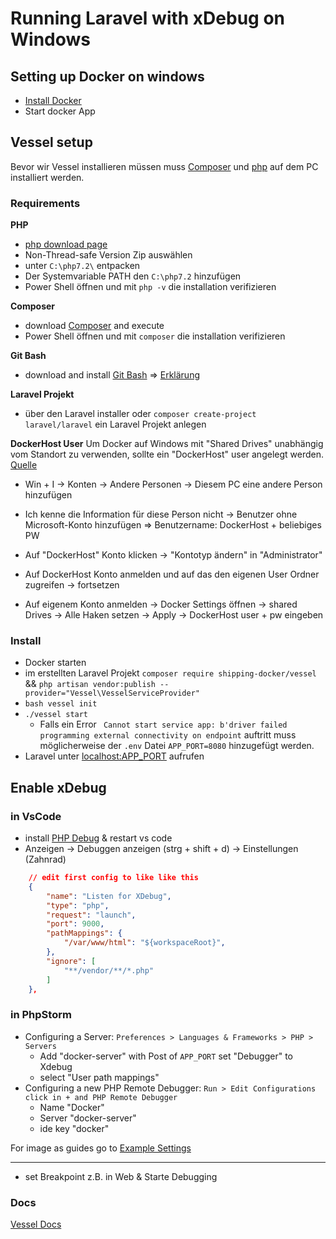 # Running Laravel with xDebug on Windows
## Setting up Docker on windows
- [Install Docker](https://store.docker.com/editions/community/docker-ce-desktop-windows)
- Start docker App

## Vessel setup
Bevor wir Vessel installieren müssen muss [Composer](https://getcomposer.org/Composer-Setup.exe) und [php](https://windows.php.net/download/) auf dem PC installiert werden.

### Requirements
**PHP**
- [php download page](https://windows.php.net/download/)
- Non-Thread-safe Version Zip auswählen
- unter `C:\php7.2\` entpacken
- Der Systemvariable PATH den `C:\php7.2` hinzufügen
- Power Shell öffnen und mit `php -v` die installation verifizieren

**Composer**
- download [Composer](https://getcomposer.org/Composer-Setup.exe) and execute
- Power Shell öffnen und mit `composer` die installation verifizieren

**Git Bash**
- download and install [Git Bash](https://gitforwindows.org/) => [Erklärung](https://github.com/shipping-docker/vessel#supported-systems)

**Laravel Projekt**
- über den Laravel installer oder `composer create-project laravel/laravel` ein Laravel Projekt anlegen

**DockerHost User**
Um Docker auf Windows mit "Shared Drives" unabhängig vom Standort zu verwenden, sollte ein "DockerHost" user angelegt werden. [Quelle](https://blogs.msdn.microsoft.com/stevelasker/2016/06/14/configuring-docker-for-windows-volumes/)

- Win + I -> Konten -> Andere Personen -> Diesem PC eine andere Person hinzufügen
- Ich kenne die Information für diese Person nicht -> Benutzer ohne Microsoft-Konto hinzufügen
=> Benutzername: DockerHost + beliebiges PW

- Auf "DockerHost" Konto klicken -> "Kontotyp ändern" in "Administrator"
- Auf DockerHost Konto anmelden und auf das den eigenen User Ordner zugreifen -> fortsetzen
- Auf eigenem Konto anmelden -> Docker Settings öffnen -> shared Drives -> Alle Haken setzen -> Apply -> DockerHost user + pw eingeben

### Install
- Docker starten
- im erstellten Laravel Projekt `composer require shipping-docker/vessel` && `php artisan vendor:publish --provider="Vessel\VesselServiceProvider"`
- `bash vessel init`
- `./vessel start`
    + Falls ein Error ` Cannot start service app: b'driver failed programming external connectivity on endpoint` auftritt muss möglicherweise der `.env` Datei `APP_PORT=8080` hinzugefügt werden.
- Laravel unter [localhost:APP_PORT](http://localhost:8080) aufrufen

## Enable xDebug
### in VsCode
- install [PHP Debug](https://marketplace.visualstudio.com/items?itemName=felixfbecker.php-debug) & restart vs code
- Anzeigen -> Debuggen anzeigen (strg + shift + d) -> Einstellungen (Zahnrad)

```json
    // edit first config to like like this
    {
        "name": "Listen for XDebug",
        "type": "php",
        "request": "launch",
        "port": 9000,
        "pathMappings": {
            "/var/www/html": "${workspaceRoot}",
        },
        "ignore": [
            "**/vendor/**/*.php"
        ]
    },
```

### in PhpStorm
- Configuring a Server: `Preferences > Languages & Frameworks > PHP > Servers`
    + Add "docker-server" with Post of `APP_PORT` set "Debugger" to Xdebug
    + select "User path mappings"
- Configuring a new PHP Remote Debugger: `Run > Edit Configurations click in + and PHP Remote Debugger`
    + Name "Docker"
    + Server "docker-server"
    + ide key "docker"

For image as guides go to [Example Settings](https://github.com/petronetto/php7-alpine#phpstorn)

---

- set Breakpoint z.B. in Web & Starte Debugging

### Docs
[Vessel Docs](https://vessel.shippingdocker.com/docs/)